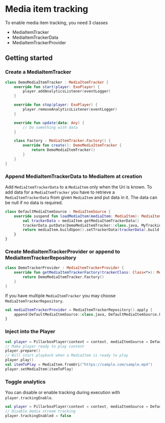 # Media item tracking

To enable media item tracking, you need 3 classes

- MediaItemTracker
- MediaItemTrackerData
- MediaItemTrackerProvider

## Getting started

### Create a MediaItemTracker

```kotlin
class DemoMediaItemTracker : MediaItemTracker {
    override fun start(player: ExoPlayer) {
        player.addAnalyticsListener(eventLogger)
    }

    override fun stop(player: ExoPlayer) {
        player.removeAnalyticsListener(eventLogger)
    }

    override fun update(data: Any) {
        // Do something with data
    }

    class Factory : MediaItemTracker.Factory() {
        override fun create(): DemoMediaItemTracker {
            return DemoMediaItemTracker()
        }
    }
}
```

### Append MediaItemTrackerData to MediaItem at creation

Add `MediaItemTrackerData` to a `MediaItem` only when the Uri is known. To add data for a `MediaItemTracker` you have to retrieve
a `MediaItemTrackerData`
from given `MediaItem` and put data in it. The data can be null if no data is required.

```kotlin
class DefaultMediaItemSource : MediaItemSource {
    override suspend fun loadMediaItem(mediaItem: MediaItem): MediaItem {
        val trackerData = mediaItem.getMediaItemTrackerData()
        trackerData.putData(DemoMediaItemTracker::class.java, MyTrackingData())
        return mediaItem.buildUpon().setTrackerData(trackerData).build()
    }
}
```

### Create MediaItemTrackerProvider or append to MediaItemTrackerRepository

```kotlin
class DemoTrackerProvider : MediaItemTrackerProvider {
    override fun getMediaItemTrackerFactory(trackerClass: Class<*>): MediaItemTracker.Factory {
        return DemoMediaItemTracker.Factory()
    }
}
```

If you have multiple `MediaItemTracker` you may choose `MediaItemTrackerRepository`.

```kotlin
val mediaItemTrackerProvider = MediaItemTrackerRepository().apply {
    append(DefaultMediaItemSource::class.java, DefaultMediaItemSource.Factory())
}
```

### Inject into the Player

```kotlin
val player = PillarboxPlayer(context = context, mediaItemSource = DefaultMediaItemSource(), mediaItemTrackerProvider = DemoTrackerProvider())
// Make player ready to play content
player.prepare()
// Will start playback when a MediaItem is ready to play
player.play()
val itemToPlay = MediaItem.fromUri("https://sample.com/sample.mp4")
player.setMediaItem(itemToPlay)
```

### Toggle analytics

You can disable or enable tracking during execution with `player.trackingEnable`.

```kotlin
val player = PillarboxPlayer(context = context, mediaItemSource = DefaultMediaItemSource(), mediaItemTrackerProvider = DemoTrackerProvider())
// Disable media stream tracking
player.trackingEnabled = false
```

